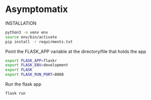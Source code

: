 # Asymptomatix

INSTALLATION

```sh
python3 -m venv env
source env/bin/activate
pip install -r requirments.txt
```

Point the FLASK_APP variable at the directory/file that holds the app
```sh
export FLASK_APP=flaskr
export FLASK_ENV=development
export FLASK
export FLASK_RUN_PORT=8008
```
Run the flask app
```sh
flask run
```
